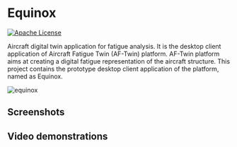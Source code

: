 # Equinox
[![Apache License](https://img.shields.io/badge/license-Apache%20License%202.0-blue.svg)](http://www.apache.org/licenses/LICENSE-2.0)

Aircraft digital twin application for fatigue analysis. It is the desktop client application of Aircraft Fatigue Twin (AF-Twin) platform. AF-Twin platform aims at creating a digital fatigue representation of the aircraft structure. This project contains the prototype desktop client application of the platform, named as Equinox.

![equinox](https://user-images.githubusercontent.com/13915745/40886218-6d63737c-6734-11e8-892e-b07f12cb5a3d.gif)

## Screenshots

## Video demonstrations

